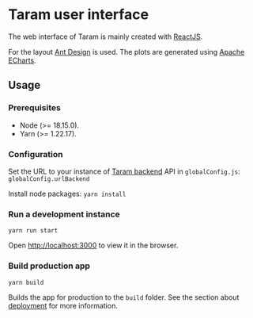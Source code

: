 # Taram user interface

The web interface of Taram is mainly created with [ReactJS](https://react.dev/).

For the layout [Ant Design](https://ant.design/) is used. The plots are generated using [Apache ECharts](https://echarts.apache.org).


## Usage

### Prerequisites

- Node (>= 18.15.0).
- Yarn (>= 1.22.17).

### Configuration

Set the URL to your instance of [Taram backend](https://github.com/UNIL-PAF/taram-backend) API in ```globalConfig.js```:
```globalConfig.urlBackend```

Install node packages:
```yarn install```

### Run a development instance

```yarn run start```

Open [http://localhost:3000](http://localhost:3000) to view it in the browser.

### Build production app

```yarn build```

Builds the app for production to the `build` folder.
See the section about [deployment](https://facebook.github.io/create-react-app/docs/deployment) for more information.

